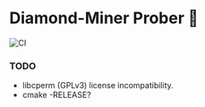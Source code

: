 # Diamond-Miner Prober :gem:

![CI](https://github.com/dioptra-io/diamond-miner-prober/workflows/CI/badge.svg)

### TODO
- libcperm (GPLv3) license incompatibility.
- cmake -RELEASE?
